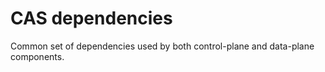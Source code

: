 # CAS dependencies
Common set of dependencies used by both control-plane and data-plane components.
